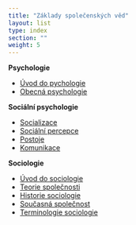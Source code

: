 ```yaml
---
title: "Základy společenských věd"
layout: list
type: index
section: ""
weight: 5
---
```

**Psychologie**
- [Úvod do pychologie](/notes/school/social-sciences/introduction-to-psychology)
- [Obecná psychologie](/notes/school/social-sciences/general-psychology)

**Sociální psychologie**
- [Socializace](/notes/school/social-sciences/socialisation)
- [Sociální percepce](/notes/school/social-sciences/social-perception)
- [Postoje](/notes/school/social-sciences/opinions)
- [Komunikace](/notes/school/social-sciences/communication)

**Sociologie**
- [Úvod do sociologie](/notes/school/social-sciences/introduction-to-sociology)
- [Teorie společnosti](/notes/school/social-sciences/theories-of-society)
- [Historie sociologie](/notes/school/social-sciences/history-of-sociology)
- [Současná společnost](/notes/school/social-sciences/current-society)
- [Terminologie sociologie](/notes/school/social-sciences/sociology-terms)